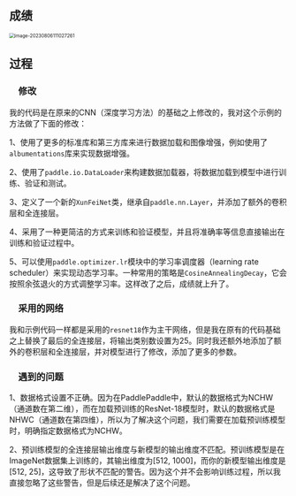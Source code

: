 ## 成绩

<img src="C:\Users\罗权\AppData\Roaming\Typora\typora-user-images\image-20230806111027261.png" alt="image-20230806111027261" style="zoom:60%;" />

## 过程

### &emsp;修改

​		我的代码是在原来的CNN（深度学习方法）的基础之上修改的，我对这个示例的方法做了下面的修改：

​			1、使用了更多的标准库和第三方库来进行数据加载和图像增强，例如使用了`albumentations`库来实现数据增强。

​			2、使用了`paddle.io.DataLoader`来构建数据加载器，将数据加载到模型中进行训练、验证和测试。

​			3、定义了一个新的`XunFeiNet`类，继承自`paddle.nn.Layer`，并添加了额外的卷积层和全连接层。

​			4、采用了一种更简洁的方式来训练和验证模型，并且将准确率等信息直接输出在训练和验证过程中。

​			5、可以使用`paddle.optimizer.lr`模块中的学习率调度器（learning rate scheduler）来实现动态学习率。一种常用的策略是`CosineAnnealingDecay`，它会按照余弦退火的方式调整学习率。这样改了之后，成绩就上升了。

### &emsp;采用的网络

​		我和示例代码一样都是采用的`resnet18`作为主干网络，但是我在原有的代码基础之上替换了最后的全连接层，将输出类别数设置为25。同时我还额外地添加了额外的卷积层和全连接层，并对模型进行了修改，添加了更多的参数。

### &emsp;遇到的问题

​		1、数据格式设置不正确。因为在PaddlePaddle中，默认的数据格式为NCHW（通道数在第二维），而在加载预训练的ResNet-18模型时，默认的数据格式是NHWC（通道数在第四维），所以为了解决这个问题，我们需要在加载预训练模型时，明确指定数据格式为NCHW。

​		2、预训练模型的全连接层输出维度与新模型的输出维度不匹配。预训练模型是在ImageNet数据集上训练的，其输出维度为[512, 1000]，而你的新模型输出维度是[512, 25]，这导致了形状不匹配的警告。因为这个并不会影响训练过程，所以我直接忽略了这些警告，但是后续还是解决了这个问题。